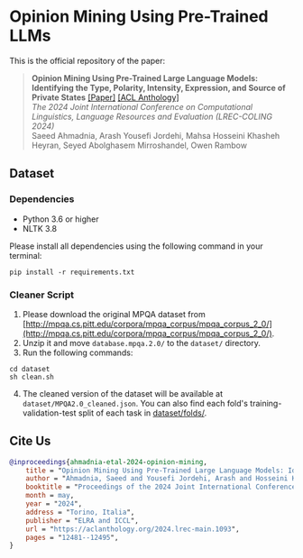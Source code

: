 # Opinion Mining Using Pre-Trained LLMs

This is the official repository of the paper:
> **Opinion Mining Using Pre-Trained Large Language Models: Identifying the Type, Polarity, Intensity, Expression, and Source of Private States** [[Paper]](https://aclanthology.org/2024.lrec-main.1093.pdf) [[ACL Anthology]](https://aclanthology.org/2024.lrec-main.1093/) <br>
> _The 2024 Joint International Conference on Computational Linguistics, Language Resources and Evaluation (LREC-COLING 2024)_ <br>
> Saeed Ahmadnia, Arash Yousefi Jordehi, Mahsa Hosseini Khasheh Heyran, Seyed Abolghasem Mirroshandel, Owen Rambow

## Dataset

### Dependencies
* Python 3.6 or higher
* NLTK 3.8

Please install all dependencies using the following command in your terminal:

```
pip install -r requirements.txt
```

### Cleaner Script

1. Please download the original MPQA dataset from [http://mpqa.cs.pitt.edu/corpora/mpqa_corpus/mpqa_corpus_2_0/](http://mpqa.cs.pitt.edu/corpora/mpqa_corpus/mpqa_corpus_2_0/).
2. Unzip it and move `database.mpqa.2.0/` to the `dataset/` directory.
3. Run the following commands:
```
cd dataset
sh clean.sh
```
4. The cleaned version of the dataset will be available at `dataset/MPQA2.0_cleaned.json`. You can also find each fold's training-validation-test split of each task in [dataset/folds/](dataset/folds/).

## Cite Us

```bibtex
@inproceedings{ahmadnia-etal-2024-opinion-mining,
    title = "Opinion Mining Using Pre-Trained Large Language Models: Identifying the Type, Polarity, Intensity, Expression, and Source of Private States",
    author = "Ahmadnia, Saeed and Yousefi Jordehi, Arash and Hosseini Khasheh Heyran, Mahsa and Mirroshandel, SeyedAbolghasem and Rambow, Owen",
    booktitle = "Proceedings of the 2024 Joint International Conference on Computational Linguistics, Language Resources and Evaluation (LREC-COLING 2024)",
    month = may,
    year = "2024",
    address = "Torino, Italia",
    publisher = "ELRA and ICCL",
    url = "https://aclanthology.org/2024.lrec-main.1093",
    pages = "12481--12495",
}
```
